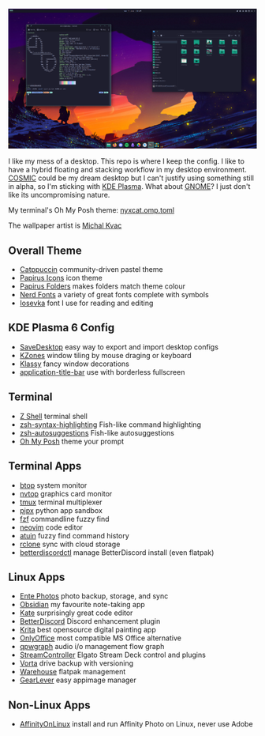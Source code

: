 ![My Desktop](assets/kdelook.png)

I like my mess of a desktop. This repo is where I keep the config. I like to have a hybrid floating
and stacking workflow in my desktop environment. [COSMIC](https://system76.com/cosmic/) could be my
dream desktop but I can't justify using something still in alpha, so I'm sticking with
[KDE Plasma](https://kde.org/plasma-desktop/). What about [GNOME](https://www.gnome.org/)? I just
don't like its uncompromising nature.

My terminal's Oh My Posh theme: [nyxcat.omp.toml](nyxcat.omp.toml)

The wallpaper artist is [Michal Kvac](https://kvacm.carrd.co/)

## Overall Theme

- [Catppuccin](https://github.com/catppuccin/catppuccin)
community-driven pastel theme
- [Papirus Icons](https://github.com/PapirusDevelopmentTeam/papirus-icon-theme)
icon theme
- [Papirus Folders](https://github.com/PapirusDevelopmentTeam/papirus-folders)
makes folders match theme colour
- [Nerd Fonts](https://github.com/ryanoasis/nerd-fonts)
a variety of great fonts complete with symbols
- [Iosevka](https://github.com/be5invis/Iosevka)
font I use for reading and editing

## KDE Plasma 6 Config

- [SaveDesktop](https://github.com/vikdevelop/SaveDesktop)
easy way to export and import desktop configs
- [KZones](https://github.com/gerritdevriese/kzones)
window tiling by mouse draging or keyboard
- [Klassy](https://github.com/paulmcauley/klassy)
fancy window decorations
- [application-title-bar](https://github.com/antroids/application-title-bar)
use with borderless fullscreen

## Terminal

- [Z Shell](https://zsh.sourceforge.io/)
terminal shell
- [zsh-syntax-highlighting](https://github.com/zsh-users/zsh-syntax-highlighting)
Fish-like command highlighting
- [zsh-autosuggestions](https://github.com/zsh-users/zsh-autosuggestions)
Fish-like autosuggestions
- [Oh My Posh](https://github.com/jandedobbeleer/oh-my-posh)
theme your prompt

## Terminal Apps

- [btop](https://github.com/aristocratos/btop)
system monitor
- [nvtop](https://github.com/Syllo/nvtop)
graphics card monitor
- [tmux](https://github.com/tmux/tmux)
terminal multiplexer
- [pipx](https://github.com/pypa/pipx)
python app sandbox
- [fzf](https://github.com/junegunn/fzf)
commandline fuzzy find
- [neovim](https://github.com/neovim/neovim)
code editor
- [atuin](https://github.com/atuinsh/atuin)
fuzzy find command history
- [rclone](https://github.com/rclone/rclone)
sync with cloud storage
- [betterdiscordctl](https://github.com/bb010g/betterdiscordctl)
manage BetterDiscord install (even flatpak)

## Linux Apps

- [Ente Photos](https://github.com/ente-io/ente)
photo backup, storage, and sync
- [Obsidian](https://github.com/obsidianmd/obsidian-releases)
my favourite note-taking app
- [Kate](https://invent.kde.org/utilities/kate)
surprisingly great code editor
- [BetterDiscord](https://github.com/BetterDiscord/BetterDiscord/)
Discord enhancement plugin
- [Krita](https://invent.kde.org/graphics/krita)
best opensource digital painting app
- [OnlyOffice](https://github.com/ONLYOFFICE/DesktopEditors)
most compatible MS Office alternative
- [qpwgraph](https://gitlab.freedesktop.org/rncbc/qpwgraph)
audio i/o management flow graph
- [StreamController](https://github.com/StreamController/StreamController)
Elgato Stream Deck control and plugins
- [Vorta](https://github.com/borgbase/vorta)
drive backup with versioning
- [Warehouse](https://github.com/flattool/warehouse)
flatpak management
- [GearLever](https://github.com/mijorus/gearlever)
easy appimage manager

## Non-Linux Apps

- [AffinityOnLinux](https://github.com/Twig6943/AffinityOnLinux)
install and run Affinity Photo on Linux, never use Adobe
